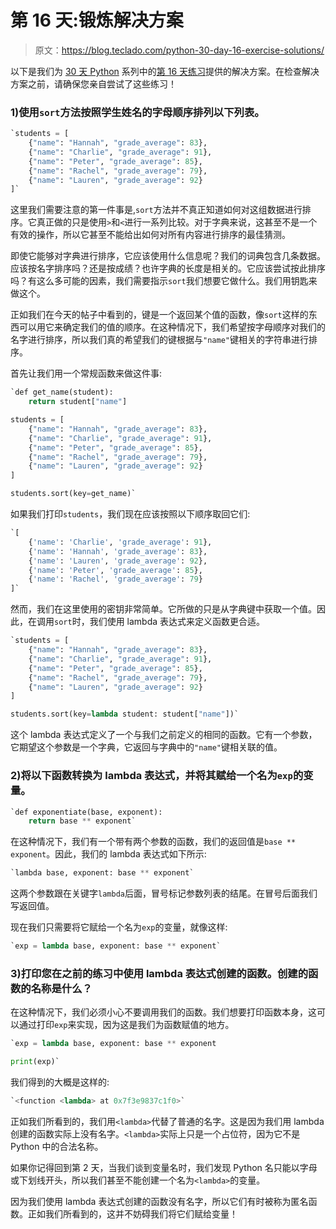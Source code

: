 # 第 16 天:锻炼解决方案

> 原文：<https://blog.teclado.com/python-30-day-16-exercise-solutions/>

以下是我们为 [30 天 Python](https://blog.teclado.com/30-days-of-python/) 系列中的[第 16 天练习](/30-days-of-python/python-30-day-16-lambda-expressions)提供的解决方案。在检查解决方案之前，请确保您亲自尝试了这些练习！

### 1)使用`sort`方法按照学生姓名的字母顺序排列以下列表。

```py
`students = [
    {"name": "Hannah", "grade_average": 83},
    {"name": "Charlie", "grade_average": 91},
    {"name": "Peter", "grade_average": 85},
    {"name": "Rachel", "grade_average": 79},
    {"name": "Lauren", "grade_average": 92}
]` 
```

这里我们需要注意的第一件事是,`sort`方法并不真正知道如何对这组数据进行排序。它真正做的只是使用`>`和`<`进行一系列比较。对于字典来说，这甚至不是一个有效的操作，所以它甚至不能给出如何对所有内容进行排序的最佳猜测。

即使它能够对字典进行排序，它应该使用什么信息呢？我们的词典包含几条数据。应该按名字排序吗？还是按成绩？也许字典的长度是相关的。它应该尝试按此排序吗？有这么多可能的因素，我们需要指示`sort`我们想要它做什么。我们用钥匙来做这个。

正如我们在今天的帖子中看到的，键是一个返回某个值的函数，像`sort`这样的东西可以用它来确定我们的值的顺序。在这种情况下，我们希望按字母顺序对我们的名字进行排序，所以我们真的希望我们的键根据与`"name"`键相关的字符串进行排序。

首先让我们用一个常规函数来做这件事:

```py
`def get_name(student):
    return student["name"]

students = [
    {"name": "Hannah", "grade_average": 83},
    {"name": "Charlie", "grade_average": 91},
    {"name": "Peter", "grade_average": 85},
    {"name": "Rachel", "grade_average": 79},
    {"name": "Lauren", "grade_average": 92}
]

students.sort(key=get_name)` 
```

如果我们打印`students`，我们现在应该按照以下顺序取回它们:

```py
`[
    {'name': 'Charlie', 'grade_average': 91},
    {'name': 'Hannah', 'grade_average': 83},
    {'name': 'Lauren', 'grade_average': 92},
    {'name': 'Peter', 'grade_average': 85},
    {'name': 'Rachel', 'grade_average': 79}
]` 
```

然而，我们在这里使用的密钥非常简单。它所做的只是从字典键中获取一个值。因此，在调用`sort`时，我们使用 lambda 表达式来定义函数更合适。

```py
`students = [
    {"name": "Hannah", "grade_average": 83},
    {"name": "Charlie", "grade_average": 91},
    {"name": "Peter", "grade_average": 85},
    {"name": "Rachel", "grade_average": 79},
    {"name": "Lauren", "grade_average": 92}
]

students.sort(key=lambda student: student["name"])` 
```

这个 lambda 表达式定义了一个与我们之前定义的相同的函数。它有一个参数，它期望这个参数是一个字典，它返回与字典中的`"name"`键相关联的值。

### 2)将以下函数转换为 lambda 表达式，并将其赋给一个名为`exp`的变量。

```py
`def exponentiate(base, exponent):
    return base ** exponent` 
```

在这种情况下，我们有一个带有两个参数的函数，我们的返回值是`base ** exponent`。因此，我们的 lambda 表达式如下所示:

```py
`lambda base, exponent: base ** exponent` 
```

这两个参数跟在关键字`lambda`后面，冒号标记参数列表的结尾。在冒号后面我们写返回值。

现在我们只需要将它赋给一个名为`exp`的变量，就像这样:

```py
`exp = lambda base, exponent: base ** exponent` 
```

### 3)打印您在之前的练习中使用 lambda 表达式创建的函数。创建的函数的名称是什么？

在这种情况下，我们必须小心不要调用我们的函数。我们想要打印函数本身，这可以通过打印`exp`来实现，因为这是我们为函数赋值的地方。

```py
`exp = lambda base, exponent: base ** exponent

print(exp)` 
```

我们得到的大概是这样的:

```py
`<function <lambda> at 0x7f3e9837c1f0>` 
```

正如我们所看到的，我们用`<lambda>`代替了普通的名字。这是因为我们用 lambda 创建的函数实际上没有名字。`<lambda>`实际上只是一个占位符，因为它不是 Python 中的合法名称。

如果你记得回到第 2 天，当我们谈到变量名时，我们发现 Python 名只能以字母或下划线开头，所以我们甚至不能创建一个名为`<lambda>`的变量。

因为我们使用 lambda 表达式创建的函数没有名字，所以它们有时被称为匿名函数。正如我们所看到的，这并不妨碍我们将它们赋给变量！